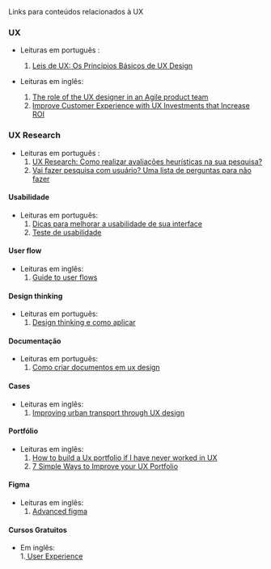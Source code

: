 Links para conteúdos relacionados à UX

### UX

  - Leituras em português :
    1. <a href= https://medium.com/aela/leis-de-ux-os-princ%C3%ADpios-b%C3%A1sicos-de-ux-design-9b9bf3fdb43c > Leis de UX: Os Princípios Básicos de UX Design </a>
  
  - Leituras em inglês:
    1. <a href= https://uxdesign.cc/the-role-of-the-sole-ux-designer-in-an-agile-product-team-497afa8d04ff > The role of the UX designer in an Agile product team </a>
    2. <a href= https://www.interaction-design.org/literature/article/improve-customer-experience-with-ux-investments-that-increase-roi>Improve Customer Experience with UX Investments that Increase ROI</a>

### UX Research

  - Leituras em português :
    1. <a href= https://priscilahenriques1340471.medium.com/ux-research-como-realizar-avalia%C3%A7%C3%B5es-heur%C3%ADsticas-na-sua-pesquisa-5232fa91c8be>UX Research: Como realizar avaliações heurísticas na sua pesquisa?</a>
    2. <a href= https://medium.com/pagsegurodesign/vai-fazer-pesquisa-com-usu%C3%A1rio-uma-lista-de-perguntas-para-n%C3%A3o-fazer-f02835647892>Vai fazer pesquisa com usuário? Uma lista de perguntas para não fazer </a>

#### Usabilidade 

  - Leituras em português: 
    1. <a href = https://medium.com/aela/10-heur%C3%ADsticas-de-nielsen-dicas-para-melhorar-a-usabilidade-de-sua-interface-35ef86a7fb41>Dicas para melhorar a usabilidade de sua interface </a>
    2. <a href = https://medium.com/aela/teste-de-usabilidade-o-que-voc%C3%AA-precisa-saber-39a36343d9a6 > Teste de usabilidade </a>

#### User flow

   - Leituras em inglês:
      1. <a href = https://uxplanet.org/complete-guide-to-user-flows-your-map-to-ux-success-1fc0975f49ea> Guide to user flows </a>

#### Design thinking 
  
  - Leituras em português:
    1. <a href = https://medium.com/aela/o-que-%C3%A9-design-thinking-e-como-aplicar-e830d3bbb7e3> Design thinking e como aplicar </a>

#### Documentação

  - Leituras em português:
    1. <a href = https://medium.com/aela/documenta%C3%A7%C3%A3o-de-projetos-como-criar-documentos-em-ux-design-52548106200a> Como criar documentos em ux design </a> 

#### Cases

   - Leituras em inglês:
     1. <a href =https://uxdesign.cc/improving-urban-transport-through-ux-design-3f6e12994414> Improving urban transport through UX design </a>
     
#### Portfólio 

   - Leituras em inglês:
      1. <a  href = https://uxdesign.cc/how-to-build-a-ux-portfolio-if-i-have-never-worked-in-ux-80ebab8f3407>How to build a Ux portfolio if I have never worked in UX </a>
      2. <a href= https://uxplanet.org/7-simple-ways-to-improve-your-ux-portfolio-unrelated-to-case-studies-ff24156a17aa > 7 Simple Ways to Improve your UX Portfolio </a>

#### Figma

  - Leituras em inglês:
      1. <a href = https://uxplanet.org/advanced-figma-tips-tricks-d782ba2b2f5c > Advanced figma </a>
    
#### Cursos Gratuitos

  - Em inglês:  
    1.<a href = https://www.futurelearn.com/courses/digital-skills-user-experience> User Experience </a>


